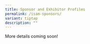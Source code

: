 ```yaml
---
title: Sponsor and Exhibitor Profiles
permalink: /isam-sponsors/
variant: tiptap
description: ""
---
```

<p>More details coming soon!</p>